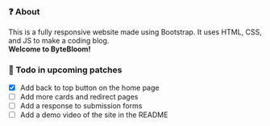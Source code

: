 ### ❓ About
This is a fully responsive website made using Bootstrap. It uses HTML, CSS, and JS to make a coding blog. <br>
**Welcome to ByteBloom!**

### 📝 Todo in upcoming patches

- [x] Add back to top button  on the home page
- [ ] Add more cards and redirect pages
- [ ] Add a response to submission forms
- [ ] Add a demo video of the site in the README
